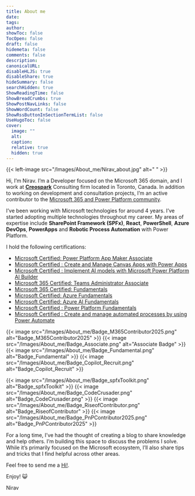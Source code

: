 ```yaml
---
title: About me
date: 
tags:
author: 
showToc: false
TocOpen: false
draft: false
hidemeta: false
comments: false
description: 
canonicalURL: 
disableHLJS: true
disableShare: true
hideSummary: false
searchHidden: true
ShowReadingTime: false
ShowBreadCrumbs: true
ShowPostNavLinks: false
ShowWordCount: false
ShowRssButtonInSectionTermList: false
UseHugoToc: false
cover:
  image: ""
  alt: 
  caption: 
  relative: true
  hidden: true
---
```


 {{< left-image src="/Images/About_me/Nirav_about.jpg" alt=" " >}}

Hi, I’m Nirav. I’m a Developer focused on the Microsoft 365 domain, and I work at [**Creospark**](https://www.creospark.com) Consulting firm located in Toronto, Canada. In addition to working on development and consultation projects, I’m an active contributor to the [Microsoft 365 and Power Platform community](https://pnp.github.io/).

I’ve been working with Microsoft technologies for around 4 years. I’ve started adopting multiple technologies throughout my career. My areas of expertise include **SharePoint Framework (SPFx)**, **React**, **PowerShell**, **Azure DevOps**, **PowerApps** and **Robotic Process Automation** with Power Platform.

I hold the following certifications:

- [Microsoft Certified: Power Platform App Maker Associate](https://learn.microsoft.com/en-us/users/nrvrvl/credentials/66B6FA2C51333F2E)
- [Microsoft Certified : Create and Manage Canvas Apps with Power Apps](https://learn.microsoft.com/api/credentials/share/en-us/nrvrvl/E489BAC41388B8C?sharingId)
- [Microsoft Certified : Implement AI models with Microsoft Power Platform AI Builder](https://learn.microsoft.com/api/credentials/share/en-us/nrvrvl/5ab8d05d4018b40d?sharingId)
- [Microsoft 365 Certified: Teams Administrator Associate](https://learn.microsoft.com/api/credentials/share/en-us/nrvrvl/BDC078CFACACCD79?sharingId)
- [Microsoft 365 Certified: Fundamentals](https://learn.microsoft.com/api/credentials/share/en-us/nrvrvl/241C9876DD963464)
- [Microsoft Certified: Azure Fundamentals](https://www.credly.com/badges/173b861e-c889-40ae-a3ff-eae59701c303?source=linked_in_profile)
- [Microsoft Certified: Azure AI Fundamentals](https://learn.microsoft.com/api/credentials/share/en-ca/nrvrvl/B023BD34DDE9A11F?sharingId=F70DBDD87F942163)
- [Microsoft Certified : Power Platform Fundamentals](https://www.youracclaim.com/badges/79b37252-59b1-4a1d-8854-3d19dce16362?source=linked_in_profile)
- [Microsoft Certified : Create and manage automated processes by using Power Automate](https://learn.microsoft.com/api/credentials/share/en-us/nrvrvl/F28485F2A0F4BF76?sharingId)

{{< image src="/Images/About_me/Badge_M365Contributor2025.png" alt="Badge_M365Contributor2025" >}}
{{< image src="/Images/About_me/Badge_Associate.png" alt="Associate Badge" >}}
{{< image src="/Images/About_me/Badge_Fundamental.png" alt="Badge_Fundamental" >}}
{{< image src="/Images/About_me/Badge_Copilot_Recruit.png" alt="Badge_Copilot_Recruit" >}}

{{< image src="/Images/About_me/Badge_spfxToolkit.png" alt="Badge_spfxToolkit" >}}
{{< image src="/Images/About_me/Badge_CodeCrusader.png" alt="Badge_CodeCrusader.png" >}}
{{< image src="/Images/About_me/Badge_RiseofContributor.png" alt="Badge_RiseofContributor" >}}
{{< image src="/Images/About_me/Badge_PnPContributor2025.png" alt="Badge_PnPContributor2025" >}}



For a long time, I’ve had the thought of creating a blog to share knowledge and help others. I’m building this space to discuss the problems I solve. While it’s primarily focused on the Microsoft ecosystem, I’ll also share tips and tricks that I find helpful across other areas.

Feel free to send me a [Hi!](mailto:contact@niravraval.com).

Enjoy! 😺

Nirav
